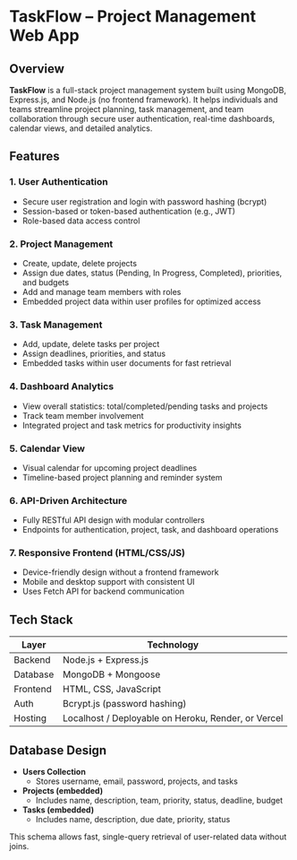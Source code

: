 # TaskFlow – Project Management Web App

## Overview

**TaskFlow** is a full-stack project management system built using MongoDB, Express.js, and Node.js (no frontend framework). It helps individuals and teams streamline project planning, task management, and team collaboration through secure user authentication, real-time dashboards, calendar views, and detailed analytics.

## Features

### 1. User Authentication
- Secure user registration and login with password hashing (bcrypt)
- Session-based or token-based authentication (e.g., JWT)
- Role-based data access control

### 2. Project Management
- Create, update, delete projects
- Assign due dates, status (Pending, In Progress, Completed), priorities, and budgets
- Add and manage team members with roles
- Embedded project data within user profiles for optimized access

### 3. Task Management
- Add, update, delete tasks per project
- Assign deadlines, priorities, and status
- Embedded tasks within user documents for fast retrieval

### 4. Dashboard Analytics
- View overall statistics: total/completed/pending tasks and projects
- Track team member involvement
- Integrated project and task metrics for productivity insights

### 5. Calendar View
- Visual calendar for upcoming project deadlines
- Timeline-based project planning and reminder system

### 6. API-Driven Architecture
- Fully RESTful API design with modular controllers
- Endpoints for authentication, project, task, and dashboard operations

### 7. Responsive Frontend (HTML/CSS/JS)
- Device-friendly design without a frontend framework
- Mobile and desktop support with consistent UI
- Uses Fetch API for backend communication

## Tech Stack

| Layer      | Technology             |
|------------|------------------------|
| Backend    | Node.js + Express.js   |
| Database   | MongoDB + Mongoose     |
| Frontend   | HTML, CSS, JavaScript  |
| Auth       | Bcrypt.js (password hashing) |
| Hosting    | Localhost / Deployable on Heroku, Render, or Vercel |

## Database Design

- **Users Collection**
  - Stores username, email, password, projects, and tasks
- **Projects (embedded)**
  - Includes name, description, team, priority, status, deadline, budget
- **Tasks (embedded)**
  - Includes name, description, due date, priority, status

This schema allows fast, single-query retrieval of user-related data without joins.
